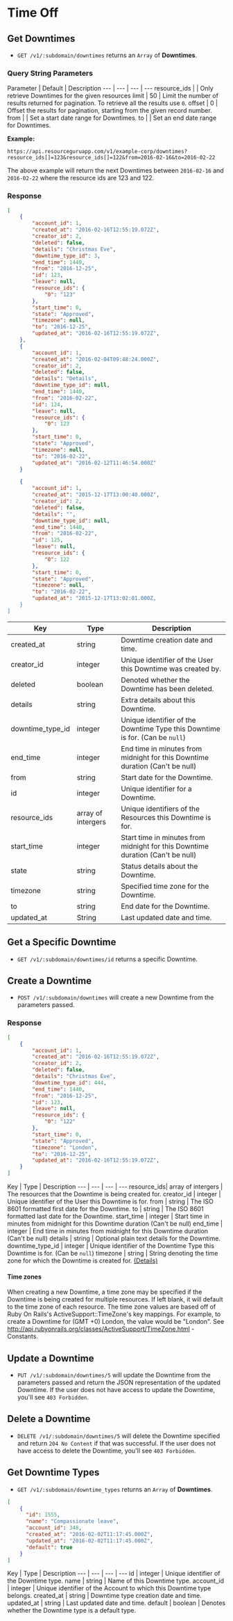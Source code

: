 # Time Off

## Get Downtimes

* `GET /v1/:subdomain/downtimes` returns an `Array` of **Downtimes**.

### Query String Parameters

Parameter | Default | Description
--- | --- | --- | ---
resource_ids | | Only retrieve Downtimes for the given resources 
limit | 50 | Limit the number of results returned for pagination. To retrieve all the results use `0`.
offset | 0 | Offset the results for pagination, starting from the given record number.
from | | Set a start date range for Downtimes.
to | | Set an end date range for Downtimes.

**Example:**

```
https://api.resourceguruapp.com/v1/example-corp/downtimes?resource_ids[]=123&resource_ids[]=122&from=2016-02-16&to=2016-02-22
```
The above example will return the next Downtimes between `2016-02-16` and `2016-02-22` where the resource ids are 123 and 122.

### Response

```json
[
	{
		"account_id": 1,
		"created_at": "2016-02-16T12:55:19.072Z",
		"creator_id": 2,
		"deleted": false,
		"details": "Christmas Eve",
		"downtime_type_id": 3,
		"end_time": 1440,
		"from": "2016-12-25",
		"id": 123,
		"leave": null,
		"resource_ids": {
			"0": "123"
		},
		"start_time": 0,
		"state": "Approved",
		"timezone": null,
		"to": "2016-12-25",
		"updated_at": "2016-02-16T12:55:19.072Z",
	},
	{
		"account_id": 1,		
		"created_at": "2016-02-04T09:48:24.000Z",
		"creator_id": 2,		
		"deleted": false,		
		"details": "Details",		
		"downtime_type_id": null,		
		"end_time": 1440,		
		"from": "2016-02-22",		
		"id": 124,		
		"leave": null,		
		"resource_ids": {
			"0": 123
		},
		"start_time": 0,		
		"state": "Approved",		
		"timezone": null,	
		"to": "2016-02-22",	
		"updated_at": "2016-02-12T11:46:54.000Z"
	}

	{
		"account_id": 1,		
		"created_at": "2015-12-17T13:00:40.000Z",		
		"creator_id": 2,		
		"deleted": false,		
		"details": "",		
		"downtime_type_id": null,		
		"end_time": 1440,		
		"from": "2016-02-22",		
		"id": 125,		
		"leave": null,		
		"resource_ids": {
			"0": 122
		},
		"start_time": 0,		
		"state": "Approved",		
		"timezone": null,	
		"to": "2016-02-22",	
		"updated_at": "2015-12-17T13:02:01.000Z,	
	}
]
```

Key | Type | Description
--- | --- | ---
created_at | string | Downtime creation date and time.
creator_id | integer | Unique identifier of the User this Downtime was created by.
deleted | boolean | Denoted whether the Downtime has been deleted.
details | string | Extra details about this Downtime.
downtime_type_id | integer | Unique identifier of the Downtime Type this Downtime is for. (Can be `null`)
end_time | integer | End time in minutes from midnight for this Downtime duration (Can't be null)
from | string | Start date for the Downtime.
id | integer | Unique identifier for a Downtime.
resource_ids| array of intergers | Unique identifiers of the Resources this Downtime is for.
start_time | integer | Start time in minutes from midnight for this Downtime duration (Can't be null)
state | string | Status details about the Downtime.
timezone | string | Specified time zone for the Downtime.
to | string | End date for the Downtime.
updated_at | String | Last updated date and time.


## Get a Specific Downtime

*  `GET /v1/:subdomain/downtimes/id` returns a specific Downtime.

## Create a Downtime

* `POST /v1/:subdomain/downtimes` will create a new Downtime from the parameters passed.

### Response

```json
[
	{
		"account_id": 1,
		"created_at": "2016-02-16T12:55:19.072Z",
		"creator_id": 2,
		"deleted": false,
		"details": "Christmas Eve",
		"downtime_type_id": 444,
		"end_time": 1440,
		"from": "2016-12-25",
		"id": 123,
		"leave": null,
		"resource_ids": {
			"0": "122"
		},
		"start_time": 0,
		"state": "Approved",
		"timezone": "London",
		"to": "2016-12-25",
		"updated_at": "2016-02-16T12:55:19.072Z",
	}
]

```
Key | Type | Description
--- | --- | --- | ---
resource_ids| array of intergers | The resources that the Downtime is being created for.
creator_id | integer | Unique identifier of the User this Downtime is for.
from | string | The ISO 8601 formatted first date for the Downtime.
to | string | The ISO 8601 formatted last date for the Downtime.
start_time | integer | Start time in minutes from midnight for this Downtime duration (Can't be null)
end_time | integer | End time in minutes from midnight for this Downtime duration (Can't be null)
details | string | Optional plain text details for the Downtime.
downtime_type_id | integer | Unique identifier of the Downtime Type this Downtime is for. (Can be `null`)
timezone | string | String denoting the time zone for which the Downtime is created for. [(Details)](#timezones)

#### Time zones

When creating a new Downtime, a time zone may be specified if the Downtime is being created for multiple resources. If left blank, it will default to the time zone of each resource.
The time zone values are based off of Ruby On Rails's ActiveSupport::TimeZone's key mappings. For example, to create a Downtime for (GMT +0) London, the value would be "London". See http://api.rubyonrails.org/classes/ActiveSupport/TimeZone.html - Constants.


## Update a Downtime
* `PUT /v1/:subdomain/downtimes/5` will update the Downtime from the parameters passed and return
the JSON representation of the updated Downtime. If the user does not have access to update
the Downtime, you'll see `403 Forbidden`.


## Delete a Downtime

* `DELETE /v1/:subdomain/downtimes/5` will delete the Downtime specified and return `204 No Content`
if that was successful. If the user does not have access to delete the Downtime, you'll see `403 Forbidden`.


## Get Downtime Types

* `GET /v1/:subdomain/downtime_types` returns an `Array` of **Downtimes**.

```json
[
	{
	  "id": 1555,
	  "name": "Compassionate leave",
	  "account_id": 348,
	  "created_at": "2016-02-02T11:17:45.000Z",
	  "updated_at": "2016-02-02T11:17:45.000Z",
	  "default": true
	}
]

```
Key | Type | Description
--- | --- | --- | ---
id | integer | Unique identifier of the Downtime type.
name | string | Name of this Downtime type.
account_id | integer | Unique identifier of the Account to which this Downtime type belongs.
created_at | string | Downtime type creation date and time.
updated_at | string | Last updated date and time.
default | boolean | Denotes whether the Downtime type is a default type.
